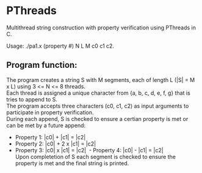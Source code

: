 # PThreads
Multithread string construction with property verification using PThreads in C.  
   
Usage: ./pa1.x (property #) N L M c0 c1 c2.  
## Program function:
The program creates a string S with M segments, each of length L (|S| = M x L) using 3 <= N <= 8 threads.  
Each thread is assigned a unique character from {a, b, c, d, e, f, g} that is tries to append to S.  
The program accepts three characters (c0, c1, c2) as input arguments to participate in property verification.  
During each append, S is checked to ensure a certian property is met or can be met by a future append:
  - Property 1: |c0| + |c1| = |c2|
  - Property 2: |c0| + 2 x |c1| = |c2|
  - Property 3: |c0| x |c1| = |c2|
  - Property 4: |c0| - |c1| = |c2|  
Upon completetion of S each segment is checked to ensure the property is met and the final string is printed.   
